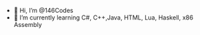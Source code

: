 - 👋 Hi, I’m @146Codes
- 🌱 I’m currently learning C#, C++,Java, HTML, Lua, Haskell, x86 Assembly

<!---
146Codes/146Codes is a ✨ special ✨ repository because its `README.md` (this file) appears on your GitHub profile.
You can click the Preview link to take a look at your changes.
--->

